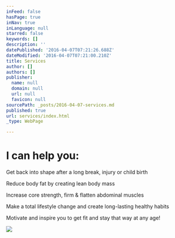 ```yaml
---
inFeed: false
hasPage: true
inNav: true
inLanguage: null
starred: false
keywords: []
description: ''
datePublished: '2016-04-07T07:21:26.688Z'
dateModified: '2016-04-07T07:21:00.210Z'
title: Services
author: []
authors: []
publisher:
  name: null
  domain: null
  url: null
  favicon: null
sourcePath: _posts/2016-04-07-services.md
published: true
url: services/index.html
_type: WebPage

---
```

# I can help you: 

Get back into shape after a long break, injury or child birth 

Reduce body fat by creating lean body mass 

Increase core strength, firm & flatten abdominal muscles 

Make a total lifestyle change and create long-lasting healthy habits 

Motivate and inspire you to get fit and stay that way at any age! 

  
![](https://the-grid-user-content.s3-us-west-2.amazonaws.com/efe91938-14e1-47cb-9fc7-29f9a9ed0873.jpg)